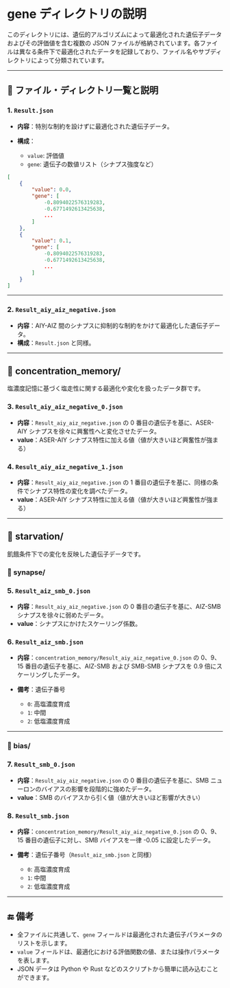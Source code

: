 # gene ディレクトリの説明

このディレクトリには、遺伝的アルゴリズムによって最適化された遺伝子データおよびその評価値を含む複数の JSON ファイルが格納されています。各ファイルは異なる条件下で最適化されたデータを記録しており、ファイル名やサブディレクトリによって分類されています。

---

## 📁 ファイル・ディレクトリ一覧と説明

### 1. `Result.json`

* **内容**：特別な制約を設けずに最適化された遺伝子データ。
* **構成**：

  * `value`: 評価値
  * `gene`: 遺伝子の数値リスト（シナプス強度など）

```json
[
    {
        "value": 0.0,
        "gene": [
            -0.8094022576319283,
            -0.6771492613425638,
            ...
        ]
    },
    {
        "value": 0.1,
        "gene": [
            -0.8094022576319283,
            -0.6771492613425638,
            ...
        ]
    }
]
```

---

### 2. `Result_aiy_aiz_negative.json`

* **内容**：AIY-AIZ 間のシナプスに抑制的な制約をかけて最適化した遺伝子データ。
* **構成**：`Result.json` と同様。

---

## 📁 concentration\_memory/

塩濃度記憶に基づく塩走性に関する最適化や変化を扱ったデータ群です。

### 3. `Result_aiy_aiz_negative_0.json`

* **内容**：`Result_aiy_aiz_negative.json` の 0 番目の遺伝子を基に、ASER-AIY シナプスを徐々に興奮性へと変化させたデータ。
* **value**：ASER-AIY シナプス特性に加える値（値が大きいほど興奮性が強まる）

### 4. `Result_aiy_aiz_negative_1.json`

* **内容**：`Result_aiy_aiz_negative.json` の 1 番目の遺伝子を基に、同様の条件でシナプス特性の変化を調べたデータ。
* **value**：ASER-AIY シナプス特性に加える値（値が大きいほど興奮性が強まる）

---

## 📁 starvation/

飢餓条件下での変化を反映した遺伝子データです。

### 🔸 synapse/

### 5. `Result_aiz_smb_0.json`

* **内容**：`Result_aiy_aiz_negative.json` の 0 番目の遺伝子を基に、AIZ-SMB シナプスを徐々に弱めたデータ。
* **value**：シナプスにかけたスケーリング係数。

### 6. `Result_aiz_smb.json`

* **内容**：`concentration_memory/Result_aiy_aiz_negative_0.json` の 0、9、15 番目の遺伝子を基に、AIZ-SMB および SMB-SMB シナプスを 0.9 倍にスケーリングしたデータ。
* **備考**：遺伝子番号

  * `0`: 高塩濃度育成
  * `1`: 中間
  * `2`: 低塩濃度育成

---

### 🔸 bias/

### 7. `Result_smb_0.json`

* **内容**：`Result_aiy_aiz_negative.json` の 0 番目の遺伝子を基に、SMB ニューロンのバイアスの影響を段階的に強めたデータ。
* **value**：SMB のバイアスから引く値（値が大きいほど影響が大きい）

### 8. `Result_smb.json`

* **内容**：`concentration_memory/Result_aiy_aiz_negative_0.json` の 0、9、15 番目の遺伝子に対し、SMB バイアスを一律 -0.05 に設定したデータ。
* **備考**：遺伝子番号（`Result_aiz_smb.json` と同様）

  * `0`: 高塩濃度育成
  * `1`: 中間
  * `2`: 低塩濃度育成

---

## 🔚 備考

* 全ファイルに共通して、`gene` フィールドは最適化された遺伝子パラメータのリストを示します。
* `value` フィールドは、最適化における評価関数の値、または操作パラメータを表します。
* JSON データは Python や Rust などのスクリプトから簡単に読み込むことができます。
